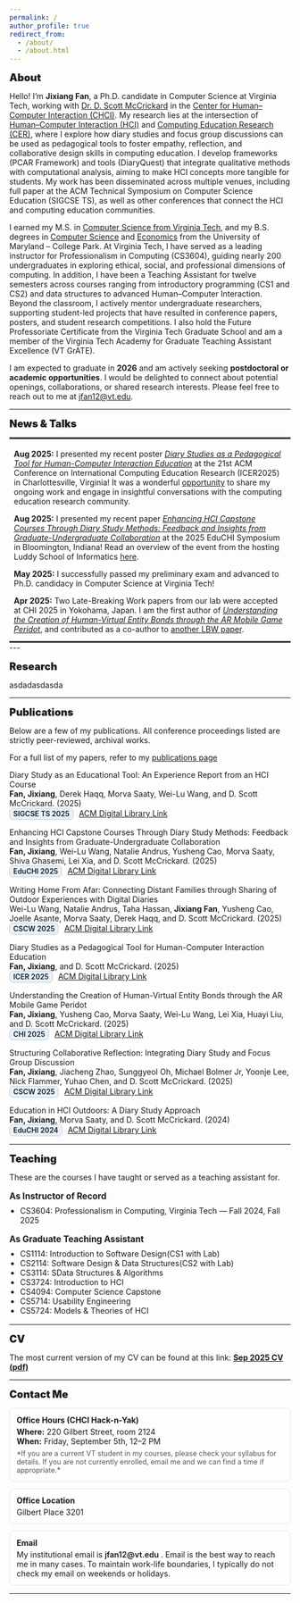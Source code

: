 ```yaml
---
permalink: /
author_profile: true
redirect_from: 
  - /about/
  - /about.html
---
```

<style>
  :root { scroll-behavior: smooth; }            /* 平滑滚动 */
  .section { scroll-margin-top: 72px; }         /* 固定导航遮挡的偏移，可按你的导航高度调 */
</style>

<strong style="font-weight:900; font-size:1.3em;">About</strong>

Hello! I’m **Jixiang Fan**, a Ph.D. candidate in Computer Science at Virginia Tech, working with [Dr. D. Scott McCrickard](https://people.cs.vt.edu/mccricks/) in the [Center for Human–Computer Interaction (CHCI)](https://hci.icat.vt.edu/). My research lies at the intersection of <u>Human–Computer Interaction (HCI)</u> and <u>Computing Education Research (CER)</u>, where I explore how diary studies and focus group discussions can be used as pedagogical tools to foster empathy, reflection, and collaborative design skills in computing education. I develop frameworks (PCAR Framework) and tools (DiaryQuest) that integrate qualitative methods with computational analysis, aiming to make HCI concepts more tangible for students. My work has been disseminated across multiple venues, including full paper at the ACM Technical Symposium on Computer Science Education (SIGCSE TS), as well as other conferences that connect the HCI and computing education communities.

I earned my M.S. in [Computer Science from Virginia Tech](https://cs.vt.edu/), and my B.S. degrees in [Computer Science](https://www.cs.umd.edu/) and [Economics](https://www.econ.umd.edu/) from the University of Maryland – College Park. At Virginia Tech, I have served as a leading instructor for Professionalism in Computing (CS3604), guiding nearly 200 undergraduates in exploring ethical, social, and professional dimensions of computing. In addition, I have been a Teaching Assistant for twelve semesters across courses ranging from introductory programming (CS1 and CS2) and data structures to advanced Human–Computer Interaction. Beyond the classroom, I actively mentor undergraduate researchers, supporting student-led projects that have resulted in conference papers, posters, and student research competitions. I also hold the Future Professoriate Certificate from the Virginia Tech Graduate School and am a member of the Virginia Tech Academy for Graduate Teaching Assistant Excellence (VT GrATE).

I am expected to graduate in **2026** and am actively seeking **postdoctoral or academic opportunities**. I would be delighted to connect about potential openings, collaborations, or shared research interests. Please feel free to reach out to me at [jfan12@vt.edu](mailto:jfan12@vt.edu).

---
<span id="news" style="position:relative; top:-84px;"></span>
<strong style="font-weight:900; font-size:1.3em;">News &amp; Talks</strong>

<hr style="margin:.25rem 0 0; border:0; border-bottom:2px solid #333;">

<div class="news-box"
     style="height:350px; overflow-y:auto; padding:0.25rem 0.5rem;
            border-top:0; border-bottom:0;">

<p><strong>Aug 2025:</strong> I presented my recent poster <em><a href="https://dl.acm.org/doi/10.1145/3702653.3744312">Diary Studies as a Pedagogical Tool for Human-Computer Interaction Education</a></em> at the 21st ACM Conference on International Computing Education Research (ICER2025) in Charlottesville, Virginia! It was a wonderful  <a href="https://x.com/ICER_C/status/1952075497925484754">opportunity</a> to share my ongoing work and engage in insightful conversations with the computing education research community.</p>
  
<p><strong>Aug 2025:</strong> I presented my recent paper <em><a href="https://dl.acm.org/doi/10.1145/3742901.3742917">Enhancing HCI Capstone Courses Through Diary Study Methods: Feedback and Insights from Graduate-Undergraduate Collaboration</a></em> at the 2025 EduCHI Symposium in Bloomington, Indiana! Read an overview of the event from the hosting Luddy School of Informatics <a href="https://news.iu.edu/luddy/live/news/46734-prestigious-educhi-2025-highlights-luddy-schools">here</a>.</p>

<p><strong>May 2025:</strong> I successfully passed my preliminary exam and advanced to Ph.D. candidacy in Computer Science at Virginia Tech!</p>

<p><strong>Apr 2025:</strong> Two Late-Breaking Work papers from our lab were accepted at CHI 2025 in Yokohama, Japan. I am the first author of <em><a href="https://dl.acm.org/doi/10.1145/3706599.3719751">Understanding the Creation of Human-Virtual Entity Bonds through the AR Mobile Game Peridot</a></em>, and contributed as a co-author to <a href="https://dl.acm.org/doi/10.1145/3706599.3721215">another LBW paper</a>.</p>

<p><strong>Feb 2025:</strong> I took part in the 56th ACM Technical Symposium on Computer Science Education (SIGCSE TS 2025) in Pittsburgh, Pennsylvania, where I shared my paper <em><a href="https://dl.acm.org/doi/10.1145/3641554.3701845">Diary Study as an Educational Tool: An Experience Report from an HCI Course</a></em>.</p>

<p><strong>Feb 2025:</strong> I was invited to give a talk at the 56th ACM Technical Symposium on Computer Science Education (SIGCSE TS 2025) in Pittsburgh, Pennsylvania. As part of the Birds of a Feather session on <em><a href="https://sigcse2025.sigcse.org/details/sigcse-ts-2025-affiliated-events/4/Accessibility-and-Disability-in-CS-Education">Accessibility and Disability in CS Education</a></em>, I presented <em>Integrating Disability Considerations into Design Raising Awareness and Building Inclusivity</em>.</p>

</div>

<hr style="margin:.25rem 0 0; border:0; border-bottom:2px solid #333;">
---

<span id="research" style="position:relative; top:-84px;"></span>
<strong style="font-weight:900; font-size:1.3em;">Research</strong>

asdadasdasda



---
<span id="publications" style="position:relative; top:-84px;"></span>
<strong style="font-weight:900; font-size:1.3em;">Publications</strong>

Below are a few of my publications. All conference proceedings listed are strictly peer-reviewed, archival works.

For a full list of my papers, refer to my [publications page](/publications/)

Diary Study as an Educational Tool: An Experience Report from an HCI Course  
**Fan, Jixiang**, Derek Haqq, Morva Saaty, Wei-Lu Wang, and D. Scott McCrickard. (2025)  
<span style="display:inline-block; padding:2px 6px; font-size:90%; 
             font-weight:600; border:1px solid #ccc; border-radius:6px; 
             background:#e6f2ff; margin-right:6px;">
  SIGCSE TS 2025
</span>
<a href="https://dl.acm.org/doi/10.1145/3641554.3701845">ACM Digital Library Link</a>

Enhancing HCI Capstone Courses Through Diary Study Methods: Feedback and Insights from Graduate-Undergraduate Collaboration  
**Fan, Jixiang**, Wei-Lu Wang, Natalie Andrus, Yusheng Cao, Morva Saaty, Shiva Ghasemi, Lei Xia, and D. Scott McCrickard. (2025)  
<span style="display:inline-block; padding:2px 6px; font-size:90%; 
             font-weight:600; border:1px solid #ccc; border-radius:6px; 
             background:#e6f2ff; margin-right:6px;">
  EduCHI 2025
</span>
<a href="https://dl.acm.org/doi/10.1145/3742901.3742917">ACM Digital Library Link</a>

Writing Home From Afar: Connecting Distant Families through Sharing of Outdoor Experiences with Digital Diaries  
Wei-Lu Wang, Natalie Andrus, Taha Hassan, **Jixiang Fan**, Yusheng Cao, Joelle Asante, Morva Saaty, Derek Haqq, and D. Scott McCrickard. (2025)  
<span style="display:inline-block; padding:2px 6px; font-size:90%; 
             font-weight:600; border:1px solid #ccc; border-radius:6px; 
             background:#e6f2ff; margin-right:6px;">
  CSCW 2025
</span>
<a href="https://dl.acm.org/doi/10.1145/XXXXX">ACM Digital Library Link</a>

Diary Studies as a Pedagogical Tool for Human-Computer Interaction Education  
**Fan, Jixiang**, and D. Scott McCrickard. (2025)  
<span style="display:inline-block; padding:2px 6px; font-size:90%; 
             font-weight:600; border:1px solid #ccc; border-radius:6px; 
             background:#e6f2ff; margin-right:6px;">
  ICER 2025
</span>
<a href="https://dl.acm.org/doi/10.1145/3702653.3744312">ACM Digital Library Link</a>

Understanding the Creation of Human-Virtual Entity Bonds through the AR Mobile Game Peridot  
**Fan, Jixiang**, Yusheng Cao, Morva Saaty, Wei-Lu Wang, Lei Xia, Huayi Liu, and D. Scott McCrickard. (2025)  
<span style="display:inline-block; padding:2px 6px; font-size:90%; 
             font-weight:600; border:1px solid #ccc; border-radius:6px; 
             background:#e6f2ff; margin-right:6px;">
  CHI 2025
</span>
<a href="https://dl.acm.org/doi/10.1145/3706599.3719751">ACM Digital Library Link</a>

Structuring Collaborative Reflection: Integrating Diary Study and Focus Group Discussion  
**Fan, Jixiang**, Jiacheng Zhao, Sunggyeol Oh, Michael Bolmer Jr, Yoonje Lee, Nick Flammer, Yuhao Chen, and D. Scott McCrickard. (2025)  
<span style="display:inline-block; padding:2px 6px; font-size:90%; 
             font-weight:600; border:1px solid #ccc; border-radius:6px; 
             background:#e6f2ff; margin-right:6px;">
  CSCW 2025
</span>
<a href="https://dl.acm.org/doi/10.1145/XXXXX">ACM Digital Library Link</a>

Education in HCI Outdoors: A Diary Study Approach  
**Fan, Jixiang**, Morva Saaty, and D. Scott McCrickard. (2024)  
<span style="display:inline-block; padding:2px 6px; font-size:90%; 
             font-weight:600; border:1px solid #ccc; border-radius:6px; 
             background:#e6f2ff; margin-right:6px;">
  EduCHI 2024
</span>
<a href="https://dl.acm.org/doi/10.1145/3658619.3658621">ACM Digital Library Link</a>

---
<span id="teaching" style="position:relative; top:-84px;"></span>
<strong style="font-weight:900; font-size:1.3em;">Teaching</strong>

<p>These are the courses I have taught or served as a teaching assistant for.</p>

<!-- Instructor of Record -->
<div style="margin:1rem 0;">
  <div style="font-weight:700; font-size:1.1em; margin-bottom:0.5rem;">
    As Instructor of Record
  </div>
  <ul style="margin:0; padding-left:1.2rem;">
    <li>CS3604: Professionalism in Computing, Virginia Tech — Fall 2024, Fall 2025</li>
  </ul>
</div>

<!-- Graduate Teaching Assistant -->
<div style="margin:1rem 0;">
  <div style="font-weight:700; font-size:1.1em; margin-bottom:0.5rem;">
    As Graduate Teaching Assistant
  </div>
  <ul style="margin:0; padding-left:1.2rem;">
    <li>CS1114: Introduction to Software Design(CS1 with Lab)</li>
    <li>CS2114: Software Design & Data Structures(CS2 with Lab)</li>
    <li>CS3114: SData Structures & Algorithms</li>
    <li>CS3724: Introduction to HCI</li>
    <li>CS4094: Computer Science Capstone</li>
    <li>CS5714: Usability Engineering</li>
    <li>CS5724: Models & Theories of HCI</li>
  </ul>
</div>

---
<span id="cv" style="position:relative; top:-84px;"></span>
<strong style="font-weight:900; font-size:1.3em;">CV</strong>

<p>
  The most current version of my CV can be found at this link:  
  <a href="https://github.com/JixiangFan/web/raw/master/files/JixiangCV.pdf" target="_blank">
    <strong>Sep 2025 CV (pdf)</strong>
  </a>
</p>



---
<span id="contact" style="position:relative; top:-84px;"></span>
<strong style="font-weight:900; font-size:1.3em;">Contact Me</strong>

<!-- Office Hours -->
<div style="margin:0.75rem 0; padding:0.75rem; border:1px solid #e5e5e5; border-radius:8px;">
  <div style="font-weight:700; margin-bottom:0.25rem;">Office Hours (CHCI Hack-n-Yak)</div>
  <div><strong>Where:</strong> 220 Gilbert Street, room 2124</div>
  <div><strong>When:</strong> Friday, September 5th, 12–2 PM</div>
  <div style="font-size:90%; color:#555; margin-top:0.35rem;">
    *If you are a current VT student in my courses, please check your syllabus for details. 
    If you are not currently enrolled, email me and we can find a time if appropriate.*
  </div>
</div>

<!-- Office Location -->
<div style="margin:0.75rem 0; padding:0.75rem; border:1px solid #e5e5e5; border-radius:8px;">
  <div style="font-weight:700; margin-bottom:0.25rem;">Office Location</div>
  <div>Gilbert Place 3201</div>
</div>

<!-- Email -->
<div style="margin:0.75rem 0; padding:0.75rem; border:1px solid #e5e5e5; border-radius:8px;">
  <div style="font-weight:700; margin-bottom:0.25rem;">Email</div>
  <div>
    My institutional email is 
    <a href="mailto:jfan12@vt.edu" style="text-decoration:none; font-weight:600;">
      jfan12@vt.edu
    </a>.
    Email is the best way to reach me in many cases.
    To maintain work-life boundaries, I typically do not check my email on weekends or holidays.
  </div>
</div>


---
